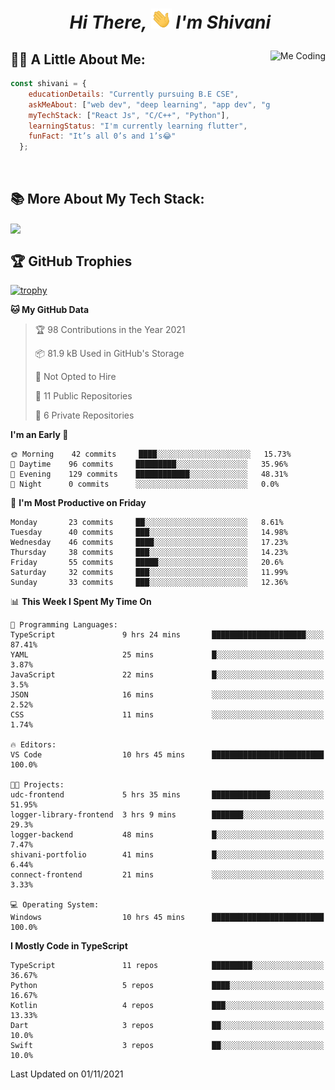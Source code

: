 # <p align="center">️ _Hi There, <img src="https://raw.githubusercontent.com/SanjayDevTech/SanjayDevTech/master/assets/wave.gif" alt="waving hand" width="33px"> I'm Shivani_</p>

<img align="right" alt="Me Coding" height="200" src="https://media.giphy.com/media/L1R1tvI9svkIWwpVYr/giphy.gif">

## 👩‍💻 **A Little About Me:**
```jsx
const shivani = {
    educationDetails: "Currently pursuing B.E CSE",
    askMeAbout: ["web dev", "deep learning", "app dev", "gardening"],
    myTechStack: ["React Js", "C/C++", "Python"],
    learningStatus: "I'm currently learning flutter",
    funFact: "It’s all 0’s and 1’s😂"
  };
```

<br/>

## 📚 **More About My Tech Stack:**

   <img align="center" src="https://github-readme-stats.vercel.app/api/top-langs/?username=shivu-srk&layout=compact&theme=vue-dark"/>
   <br/>
   
## 🏆 GitHub Trophies

[![trophy](https://github-profile-trophy.vercel.app/?username=shivu-srk&theme=nord&column=7)](https://github.com/ryo-ma/github-profile-trophy)

<!--START_SECTION:waka-->
**🐱 My GitHub Data** 

> 🏆 98 Contributions in the Year 2021
 > 
> 📦 81.9 kB Used in GitHub's Storage 
 > 
> 🚫 Not Opted to Hire
 > 
> 📜 11 Public Repositories 
 > 
> 🔑 6 Private Repositories  
 > 
**I'm an Early 🐤** 

```text
🌞 Morning    42 commits     ████░░░░░░░░░░░░░░░░░░░░░   15.73% 
🌆 Daytime    96 commits     █████████░░░░░░░░░░░░░░░░   35.96% 
🌃 Evening    129 commits    ████████████░░░░░░░░░░░░░   48.31% 
🌙 Night      0 commits      ░░░░░░░░░░░░░░░░░░░░░░░░░   0.0%

```
📅 **I'm Most Productive on Friday** 

```text
Monday       23 commits     ██░░░░░░░░░░░░░░░░░░░░░░░   8.61% 
Tuesday      40 commits     ███░░░░░░░░░░░░░░░░░░░░░░   14.98% 
Wednesday    46 commits     ████░░░░░░░░░░░░░░░░░░░░░   17.23% 
Thursday     38 commits     ███░░░░░░░░░░░░░░░░░░░░░░   14.23% 
Friday       55 commits     █████░░░░░░░░░░░░░░░░░░░░   20.6% 
Saturday     32 commits     ███░░░░░░░░░░░░░░░░░░░░░░   11.99% 
Sunday       33 commits     ███░░░░░░░░░░░░░░░░░░░░░░   12.36%

```


📊 **This Week I Spent My Time On** 

```text
💬 Programming Languages: 
TypeScript               9 hrs 24 mins       █████████████████████░░░░   87.41% 
YAML                     25 mins             █░░░░░░░░░░░░░░░░░░░░░░░░   3.87% 
JavaScript               22 mins             █░░░░░░░░░░░░░░░░░░░░░░░░   3.5% 
JSON                     16 mins             ░░░░░░░░░░░░░░░░░░░░░░░░░   2.52% 
CSS                      11 mins             ░░░░░░░░░░░░░░░░░░░░░░░░░   1.74%

🔥 Editors: 
VS Code                  10 hrs 45 mins      █████████████████████████   100.0%

🐱‍💻 Projects: 
udc-frontend             5 hrs 35 mins       █████████████░░░░░░░░░░░░   51.95% 
logger-library-frontend  3 hrs 9 mins        ███████░░░░░░░░░░░░░░░░░░   29.3% 
logger-backend           48 mins             █░░░░░░░░░░░░░░░░░░░░░░░░   7.47% 
shivani-portfolio        41 mins             █░░░░░░░░░░░░░░░░░░░░░░░░   6.44% 
connect-frontend         21 mins             ░░░░░░░░░░░░░░░░░░░░░░░░░   3.33%

💻 Operating System: 
Windows                  10 hrs 45 mins      █████████████████████████   100.0%

```

**I Mostly Code in TypeScript** 

```text
TypeScript               11 repos            █████████░░░░░░░░░░░░░░░░   36.67% 
Python                   5 repos             ████░░░░░░░░░░░░░░░░░░░░░   16.67% 
Kotlin                   4 repos             ███░░░░░░░░░░░░░░░░░░░░░░   13.33% 
Dart                     3 repos             ██░░░░░░░░░░░░░░░░░░░░░░░   10.0% 
Swift                    3 repos             ██░░░░░░░░░░░░░░░░░░░░░░░   10.0%

```



 Last Updated on 01/11/2021
<!--END_SECTION:waka-->
